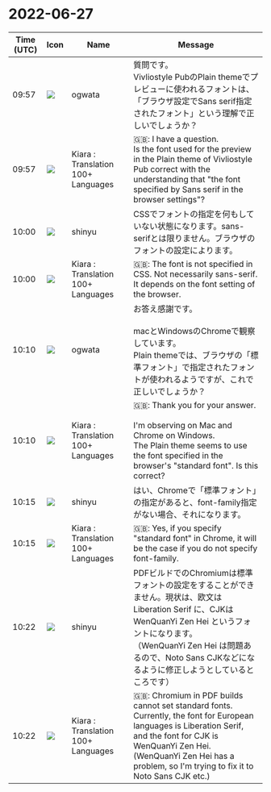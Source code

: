 # 2022-06-27

|Time (UTC)|Icon|Name|Message|
|---|---|---|---|
|09:57|![](https://avatars.slack-edge.com/2019-11-22/845042642576_070441337abaca9fb7b3_72.png)|ogwata|質問です。<br>Vivliostyle PubのPlain themeでプレビューに使われるフォントは、「ブラウザ設定でSans serif指定されたフォント」という理解で正しいでしょうか？|
|09:57|![](https://avatars.slack-edge.com/2021-08-02/2324149410423_2aa7423c4133ecb9f168_72.png)|Kiara : Translation 100+ Languages|🇬🇧: I have a question.<br>Is the font used for the preview in the Plain theme of Vivliostyle Pub correct with the understanding that "the font specified by Sans serif in the browser settings"?|
|10:00|![](https://avatars.slack-edge.com/2018-04-27/354445776386_e258f5ed5ba887b08668_72.jpg)|shinyu|CSSでフォントの指定を何もしていない状態になります。sans-serifとは限りません。ブラウザのフォントの設定によります。|
|10:00|![](https://avatars.slack-edge.com/2021-08-02/2324149410423_2aa7423c4133ecb9f168_72.png)|Kiara : Translation 100+ Languages|🇬🇧: The font is not specified in CSS. Not necessarily sans-serif. It depends on the font setting of the browser.|
|10:10|![](https://avatars.slack-edge.com/2019-11-22/845042642576_070441337abaca9fb7b3_72.png)|ogwata|お答え感謝です。<br><br>macとWindowsのChromeで観察しています。<br>Plain themeでは、ブラウザの「標準フォント」で指定されたフォントが使われるようですが、これで正しいでしょうか？|
|10:10|![](https://avatars.slack-edge.com/2021-08-02/2324149410423_2aa7423c4133ecb9f168_72.png)|Kiara : Translation 100+ Languages|🇬🇧: Thank you for your answer.<br><br>I'm observing on Mac and Chrome on Windows.<br>The Plain theme seems to use the font specified in the browser's "standard font". Is this correct?|
|10:15|![](https://avatars.slack-edge.com/2018-04-27/354445776386_e258f5ed5ba887b08668_72.jpg)|shinyu|はい、Chromeで「標準フォント」の指定があると、font-family指定がない場合、それになります。|
|10:15|![](https://avatars.slack-edge.com/2021-08-02/2324149410423_2aa7423c4133ecb9f168_72.png)|Kiara : Translation 100+ Languages|🇬🇧: Yes, if you specify "standard font" in Chrome, it will be the case if you do not specify font-family.|
|10:22|![](https://avatars.slack-edge.com/2018-04-27/354445776386_e258f5ed5ba887b08668_72.jpg)|shinyu|PDFビルドでのChromiumは標準フォントの設定をすることができません。現状は、欧文は Liberation Serif に、CJKは WenQuanYi Zen Hei というフォントになります。<br>（WenQuanYi Zen Hei は問題あるので、Noto Sans CJKなどになるように修正しようとしているところです）|
|10:22|![](https://avatars.slack-edge.com/2021-08-02/2324149410423_2aa7423c4133ecb9f168_72.png)|Kiara : Translation 100+ Languages|🇬🇧: Chromium in PDF builds cannot set standard fonts. Currently, the font for European languages is Liberation Serif, and the font for CJK is WenQuanYi Zen Hei.<br>(WenQuanYi Zen Hei has a problem, so I'm trying to fix it to Noto Sans CJK etc.)|
